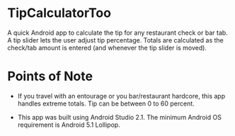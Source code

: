 # TipCalculatorToo
A quick Android app to calculate the tip for any restaurant check or bar tab. A tip slider lets the user adjust tip percentage. Totals are calculated as the check/tab amount is entered (and whenever the tip slider is moved).

# Points of Note
* If you travel with an entourage or you bar/restaurant hardcore, this app handles extreme totals. Tip can be between 0 to 60 percent.

* This app was built using Android Studio 2.1. The minimum Android OS requirement is Android 5.1 Lollipop.
